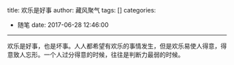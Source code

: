 title: 欢乐是好事
author: 藏风聚气
tags: []
categories:
  - 随笔
date: 2017-06-28 12:46:00
---
欢乐是好事，也是坏事。人人都希望有欢乐的事情发生，但是欢乐易使人得意，得意致人忘形。一个人过分得意的时候，往往是判断力最弱的时候。